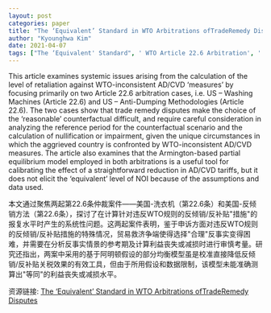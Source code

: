 ```yaml
---
layout: post
categories: paper
title: "The ‘Equivalent’ Standard in WTO Arbitrations ofTradeRemedy Disputes"
author: "Kyounghwa Kim"
date: 2021-04-07
tags: ["The ‘Equivalent' Standard", ' WTO Article 22.6 Arbitration', ' Trade Remedy Disputes', ' US – Washing Machines (Article 22.6)', ' US – Anti-Dumping Methodologies (Article 22.6)']
---
```


This article examines systemic issues arising from the calculation of the level of retaliation against WTO-inconsistent AD/CVD ‘measures’ by focusing primarily on two Article 22.6 arbitration cases, i.e. US – Washing Machines (Article 22.6) and US – Anti-Dumping Methodologies (Article 22.6). The two cases show that trade remedy disputes make the choice of the ‘reasonable’ counterfactual difficult, and require careful consideration in analyzing the reference period for the counterfactual scenario and the calculation of nullification or impairment, given the unique circumstances in which the aggrieved country is confronted by WTO-inconsistent AD/CVD measures. The article also examines that the Armington-based partial equilibrium model employed in both arbitrations is a useful tool for calibrating the effect of a straightforward reduction in AD/CVD tariffs, but it does not elicit the ‘equivalent’ level of NOI because of the assumptions and data used.

本文通过聚焦两起第22.6条仲裁案件——美国-洗衣机（第22.6条）和美国-反倾销方法（第22.6条），探讨了在计算针对违反WTO规则的反倾销/反补贴"措施"的报复水平时产生的系统性问题。这两起案件表明，鉴于申诉方面对违反WTO规则的反倾销/反补贴措施的特殊情况，贸易救济争端使得选择"合理"反事实变得困难，并需要在分析反事实情景的参考期及计算利益丧失或减损时进行审慎考量。研究还指出，两案中采用的基于阿明顿假设的部分均衡模型虽是校准直接降低反倾销/反补贴关税效果的有效工具，但由于所用假设和数据限制，该模型未能准确测算出"等同"的利益丧失或减损水平。

资源链接: [The ‘Equivalent’ Standard in WTO Arbitrations ofTradeRemedy Disputes](https://papers.ssrn.com/sol3/papers.cfm?abstract_id=3809456)
